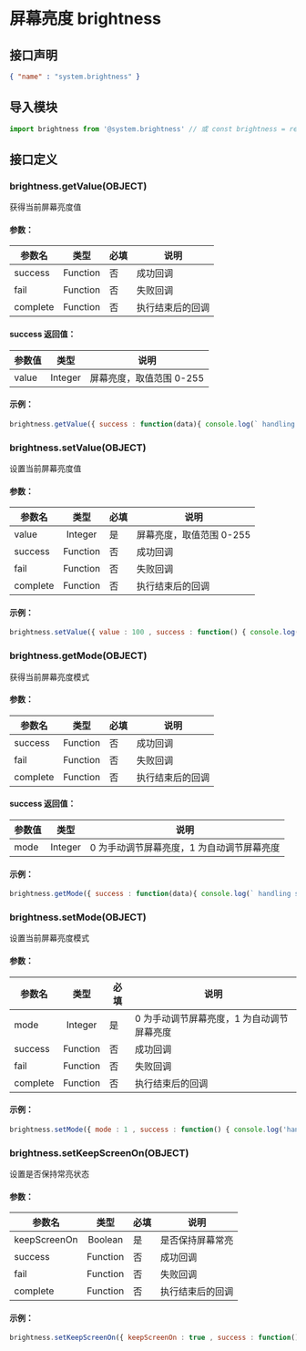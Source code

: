 <!-- 源地址: https://iot.mi.com/vela/quickapp/zh/features/system/brightness.html -->

# 屏幕亮度 brightness

## 接口声明
```json
{ "name" : "system.brightness" }
```

## 导入模块
```javascript
import brightness from '@system.brightness' // 或 const brightness = require('@system.brightness')
```

## 接口定义

### brightness.getValue(OBJECT)

获得当前屏幕亮度值

#### 参数：

参数名 | 类型 | 必填 | 说明  
---|:---:|---|---  
success | Function | 否 | 成功回调  
fail | Function | 否 | 失败回调  
complete | Function | 否 | 执行结束后的回调  
  
#### success 返回值：

参数值 | 类型 | 说明  
---|:---:|---  
value | Integer | 屏幕亮度，取值范围 0-255  
  
#### 示例：
```javascript
brightness.getValue({ success : function(data){ console.log(` handling success, value = ${ data.value } `)} , fail : function(data , code){ console.log(` handling fail, code = ${ code } `)} })
```

### brightness.setValue(OBJECT)

设置当前屏幕亮度值

#### 参数：

参数名 | 类型 | 必填 | 说明  
---|:---:|---|---  
value | Integer | 是 | 屏幕亮度，取值范围 0-255  
success | Function | 否 | 成功回调  
fail | Function | 否 | 失败回调  
complete | Function | 否 | 执行结束后的回调  
  
#### 示例：
```javascript
brightness.setValue({ value : 100 , success : function() { console.log('handling success')} , fail : function(data , code){ console.log(` handling fail, code = ${ code } `)} })
```

### brightness.getMode(OBJECT)

获得当前屏幕亮度模式

#### 参数：

参数名 | 类型 | 必填 | 说明  
---|:---:|---|---  
success | Function | 否 | 成功回调  
fail | Function | 否 | 失败回调  
complete | Function | 否 | 执行结束后的回调  
  
#### success 返回值：

参数值 | 类型 | 说明  
---|:---:|---  
mode | Integer | 0 为手动调节屏幕亮度，1 为自动调节屏幕亮度  
  
#### 示例：
```javascript
brightness.getMode({ success : function(data){ console.log(` handling success, mode = ${ data.mode } `)} , fail : function(data , code){ console.log(` handling fail, code = ${ code } `)} })
```

### brightness.setMode(OBJECT)

设置当前屏幕亮度模式

#### 参数：

参数名 | 类型 | 必填 | 说明  
---|:---:|---|---  
mode | Integer | 是 | 0 为手动调节屏幕亮度，1 为自动调节屏幕亮度  
success | Function | 否 | 成功回调  
fail | Function | 否 | 失败回调  
complete | Function | 否 | 执行结束后的回调  
  
#### 示例：
```javascript
brightness.setMode({ mode : 1 , success : function() { console.log('handling success')} , fail : function(data , code){ console.log(` handling fail, code = ${ code } `)} })
```

### brightness.setKeepScreenOn(OBJECT)

设置是否保持常亮状态

#### 参数：

参数名 | 类型 | 必填 | 说明  
---|:---:|---|---  
keepScreenOn | Boolean | 是 | 是否保持屏幕常亮  
success | Function | 否 | 成功回调  
fail | Function | 否 | 失败回调  
complete | Function | 否 | 执行结束后的回调  
  
#### 示例：
```javascript
brightness.setKeepScreenOn({ keepScreenOn : true , success : function() { console.log('handling success')} , fail : function(data , code){ console.log(` handling fail, code = ${ code } `)} })
```
